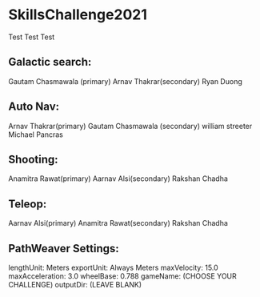 # SkillsChallenge2021
Test Test Test
## Galactic search:  
Gautam Chasmawala (primary)
Arnav Thakrar(secondary)
Ryan Duong

## Auto Nav:   
Arnav Thakrar(primary)
Gautam Chasmawala (secondary)
william streeter
Michael Pancras

## Shooting:   
Anamitra Rawat(primary)
Aarnav Alsi(secondary)
Rakshan Chadha

## Teleop:    
Aarnav Alsi(primary)
Anamitra Rawat(secondary)
Rakshan Chadha

## PathWeaver Settings: 

lengthUnit: Meters
exportUnit: Always Meters
maxVelocity: 15.0
maxAcceleration: 3.0
wheelBase: 0.788
gameName: (CHOOSE YOUR CHALLENGE)
outputDir: (LEAVE BLANK)